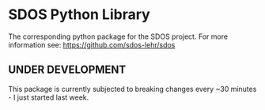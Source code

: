 # SDOS Python Library
The corresponding python package for the SDOS project. For more information see:
https://github.com/sdos-lehr/sdos

## UNDER DEVELOPMENT
This package is currently subjected to breaking changes every ~30 minutes - I just started last week.